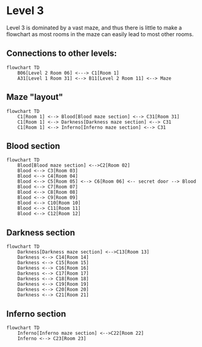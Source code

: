 # Level 3

Level 3 is dominated by a vast maze, and thus there is little to make a flowchart as most rooms in the maze can easily lead to most other rooms.

## Connections to other levels:

```mermaid
flowchart TD
    B06[Level 2 Room 06] <---> C1[Room 1]
    A31[Level 1 Room 31] <--> B11[Level 2 Room 11] <--> Maze
```

## Maze "layout"

```mermaid
flowchart TD
    C1[Room 1] <--> Blood[Blood maze section] <--> C31[Room 31]
    C1[Room 1] <--> Darkness[Darkness maze section] <--> C31
    C1[Room 1] <--> Inferno[Inferno maze section] <--> C31
```

## Blood section
```mermaid
flowchart TD
    Blood[Blood maze section] <-->C2[Room 02]
    Blood <--> C3[Room 03]
    Blood <--> C4[Room 04]
    Blood <--> C5[Room 05] <--> C6[Room 06] <-- secret door --> Blood
    Blood <--> C7[Room 07]
    Blood <--> C8[Room 08]
    Blood <--> C9[Room 09]
    Blood <--> C10[Room 10]
    Blood <--> C11[Room 11]
    Blood <--> C12[Room 12]

```

## Darkness section
```mermaid
flowchart TD
    Darkness[Darkness maze section] <-->C13[Room 13]
    Darkness <--> C14[Room 14]
    Darkness <--> C15[Room 15]
    Darkness <--> C16[Room 16]
    Darkness <--> C17[Room 17]
    Darkness <--> C18[Room 18]
    Darkness <--> C19[Room 19]
    Darkness <--> C20[Room 20]
    Darkness <--> C21[Room 21]

```

## Inferno section
```mermaid
flowchart TD
    Inferno[Inferno maze section] <-->C22[Room 22]
    Inferno <--> C23[Room 23]
```
